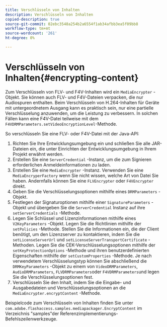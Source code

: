 ```yaml
---
title: Verschlüsseln von Inhalten
description: Verschlüsseln von Inhalten
copied-description: true
source-git-commit: 02ebc3548a254b2a6554f1ab34afbb3ea5f09bb8
workflow-type: tm+mt
source-wordcount: '261'
ht-degree: 0%

---
```


# Verschlüsseln von Inhalten{#encrypting-content}

Zum Verschlüsseln von FLV- und F4V-Inhalten wird ein `MediaEncrypter` -Objekt. Sie können auch FLV- und F4V-Dateien verpacken, die nur Audiospuren enthalten. Beim Verschlüsseln von H.264-Inhalten für Geräte mit untergeordnetem Ausgang kann es praktisch sein, nur eine partielle Verschlüsselung anzuwenden, um die Leistung zu verbessern. In solchen Fällen kann eine F4V-Datei teilweise mit dem `F4VDRMParameters.setVideoEncryptionLevel`-Methode.

So verschlüsseln Sie eine FLV- oder F4V-Datei mit der Java-API:

1. Richten Sie Ihre Entwicklungsumgebung ein und schließen Sie alle JAR-Dateien ein, die unter Einrichten der Entwicklungsumgebung in Ihrem Projekt erwähnt werden.
1. Erstellen Sie eine `ServerCredential` -Instanz, um die zum Signieren erforderlichen Anmeldeinformationen zu laden.
1. Erstellen Sie eine `MediaEncrypter` -Instanz. Verwenden Sie eine `MediaEncryperFactory` wenn Sie nicht wissen, welche Art von Datei Sie haben. Andernfalls können Sie eine `FLVEncrypter` oder `F4VEncrypter` direkt.
1. Geben Sie die Verschlüsselungsoptionen mithilfe eines `DRMParameters` -Objekt.
1. Festlegen der Signaturoptionen mithilfe einer `SignatureParameters` -Objekt und übergeben Sie die `ServerCredential` Instanz auf ihre `setServerCredentials` -Methode.
1. Legen Sie Schlüssel und Lizenzinformationen mithilfe eines `V2KeyParameters` -Objekt. Legen Sie die Richtlinien mithilfe der `setPolicies` -Methode. Stellen Sie die Informationen ein, die der Client benötigt, um den Lizenzserver zu kontaktieren, indem Sie die `setLicenseServerUrl` und `setLicenseServerTransportCertificate` -Methoden. Legen Sie die CEK-Verschlüsselungsoptionen mithilfe der `setKeyProtectionOptions` -Methode und ihren benutzerdefinierten Eigenschaften mithilfe der `setCustomProperties` -Methode. Je nach verwendetem Verschlüsselungstyp können Sie abschließend die `DRMKeyParameters` -Objekt zu einem von `VideoDRMParameters`, `AudioDRMParameters`, `FLVDRMParameters`oder `F4VDRMParameters`und legen Sie die Verschlüsselungsoptionen fest.
1. Verschlüsseln Sie den Inhalt, indem Sie die Eingabe- und Ausgabedateien und Verschlüsselungsoptionen an die `MediaEncrypter.encryptContent` -Methode.

Beispielcode zum Verschlüsseln von Inhalten finden Sie unter `com.adobe.flashaccess.samples.mediapackager.EncryptContent` im Verzeichnis &quot;samples&quot;der Referenzimplementierungs-Befehlszeilenwerkzeuge.
